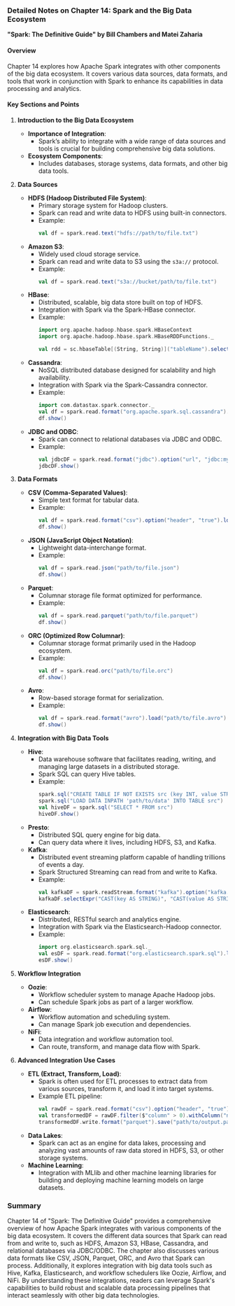 ### Detailed Notes on Chapter 14: Spark and the Big Data Ecosystem
**"Spark: The Definitive Guide" by Bill Chambers and Matei Zaharia**

#### **Overview**
Chapter 14 explores how Apache Spark integrates with other components of the big data ecosystem. It covers various data sources, data formats, and tools that work in conjunction with Spark to enhance its capabilities in data processing and analytics.

#### **Key Sections and Points**

1. **Introduction to the Big Data Ecosystem**
   - **Importance of Integration**:
     - Spark’s ability to integrate with a wide range of data sources and tools is crucial for building comprehensive big data solutions.
   - **Ecosystem Components**:
     - Includes databases, storage systems, data formats, and other big data tools.

2. **Data Sources**
   - **HDFS (Hadoop Distributed File System)**:
     - Primary storage system for Hadoop clusters.
     - Spark can read and write data to HDFS using built-in connectors.
     - Example:
       ```scala
       val df = spark.read.text("hdfs://path/to/file.txt")
       ```
   - **Amazon S3**:
     - Widely used cloud storage service.
     - Spark can read and write data to S3 using the `s3a://` protocol.
     - Example:
       ```scala
       val df = spark.read.text("s3a://bucket/path/to/file.txt")
       ```
   - **HBase**:
     - Distributed, scalable, big data store built on top of HDFS.
     - Integration with Spark via the Spark-HBase connector.
     - Example:
       ```scala
       import org.apache.hadoop.hbase.spark.HBaseContext
       import org.apache.hadoop.hbase.spark.HBaseRDDFunctions._

       val rdd = sc.hbaseTable[(String, String)]("tableName").select("columnFamily", "column")
       ```
   - **Cassandra**:
     - NoSQL distributed database designed for scalability and high availability.
     - Integration with Spark via the Spark-Cassandra connector.
     - Example:
       ```scala
       import com.datastax.spark.connector._
       val df = spark.read.format("org.apache.spark.sql.cassandra").options(Map("table" -> "table_name", "keyspace" -> "keyspace_name")).load()
       df.show()
       ```
   - **JDBC and ODBC**:
     - Spark can connect to relational databases via JDBC and ODBC.
     - Example:
       ```scala
       val jdbcDF = spark.read.format("jdbc").option("url", "jdbc:mysql://hostname:port/dbname").option("dbtable", "table_name").option("user", "username").option("password", "password").load()
       jdbcDF.show()
       ```

3. **Data Formats**
   - **CSV (Comma-Separated Values)**:
     - Simple text format for tabular data.
     - Example:
       ```scala
       val df = spark.read.format("csv").option("header", "true").load("path/to/file.csv")
       df.show()
       ```
   - **JSON (JavaScript Object Notation)**:
     - Lightweight data-interchange format.
     - Example:
       ```scala
       val df = spark.read.json("path/to/file.json")
       df.show()
       ```
   - **Parquet**:
     - Columnar storage file format optimized for performance.
     - Example:
       ```scala
       val df = spark.read.parquet("path/to/file.parquet")
       df.show()
       ```
   - **ORC (Optimized Row Columnar)**:
     - Columnar storage format primarily used in the Hadoop ecosystem.
     - Example:
       ```scala
       val df = spark.read.orc("path/to/file.orc")
       df.show()
       ```
   - **Avro**:
     - Row-based storage format for serialization.
     - Example:
       ```scala
       val df = spark.read.format("avro").load("path/to/file.avro")
       df.show()
       ```

4. **Integration with Big Data Tools**
   - **Hive**:
     - Data warehouse software that facilitates reading, writing, and managing large datasets in a distributed storage.
     - Spark SQL can query Hive tables.
     - Example:
       ```scala
       spark.sql("CREATE TABLE IF NOT EXISTS src (key INT, value STRING)")
       spark.sql("LOAD DATA INPATH 'path/to/data' INTO TABLE src")
       val hiveDF = spark.sql("SELECT * FROM src")
       hiveDF.show()
       ```
   - **Presto**:
     - Distributed SQL query engine for big data.
     - Can query data where it lives, including HDFS, S3, and Kafka.
   - **Kafka**:
     - Distributed event streaming platform capable of handling trillions of events a day.
     - Spark Structured Streaming can read from and write to Kafka.
     - Example:
       ```scala
       val kafkaDF = spark.readStream.format("kafka").option("kafka.bootstrap.servers", "host1:port1,host2:port2").option("subscribe", "topic1").load()
       kafkaDF.selectExpr("CAST(key AS STRING)", "CAST(value AS STRING)").as[(String, String)]
       ```
   - **Elasticsearch**:
     - Distributed, RESTful search and analytics engine.
     - Integration with Spark via the Elasticsearch-Hadoop connector.
     - Example:
       ```scala
       import org.elasticsearch.spark.sql._
       val esDF = spark.read.format("org.elasticsearch.spark.sql").load("index/type")
       esDF.show()
       ```

5. **Workflow Integration**
   - **Oozie**:
     - Workflow scheduler system to manage Apache Hadoop jobs.
     - Can schedule Spark jobs as part of a larger workflow.
   - **Airflow**:
     - Workflow automation and scheduling system.
     - Can manage Spark job execution and dependencies.
   - **NiFi**:
     - Data integration and workflow automation tool.
     - Can route, transform, and manage data flow with Spark.

6. **Advanced Integration Use Cases**
   - **ETL (Extract, Transform, Load)**:
     - Spark is often used for ETL processes to extract data from various sources, transform it, and load it into target systems.
     - Example ETL pipeline:
       ```scala
       val rawDF = spark.read.format("csv").option("header", "true").load("path/to/raw_data.csv")
       val transformedDF = rawDF.filter($"column" > 0).withColumn("new_column", expr("existing_column * 2"))
       transformedDF.write.format("parquet").save("path/to/output.parquet")
       ```
   - **Data Lakes**:
     - Spark can act as an engine for data lakes, processing and analyzing vast amounts of raw data stored in HDFS, S3, or other storage systems.
   - **Machine Learning**:
     - Integration with MLlib and other machine learning libraries for building and deploying machine learning models on large datasets.

### **Summary**
Chapter 14 of "Spark: The Definitive Guide" provides a comprehensive overview of how Apache Spark integrates with various components of the big data ecosystem. It covers the different data sources that Spark can read from and write to, such as HDFS, Amazon S3, HBase, Cassandra, and relational databases via JDBC/ODBC. The chapter also discusses various data formats like CSV, JSON, Parquet, ORC, and Avro that Spark can process. Additionally, it explores integration with big data tools such as Hive, Kafka, Elasticsearch, and workflow schedulers like Oozie, Airflow, and NiFi. By understanding these integrations, readers can leverage Spark's capabilities to build robust and scalable data processing pipelines that interact seamlessly with other big data technologies.